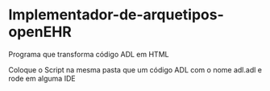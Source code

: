 # Implementador-de-arquetipos-openEHR
Programa que transforma código ADL em HTML

Coloque o Script na mesma pasta que um código ADL com o nome adl.adl e rode em alguma IDE
